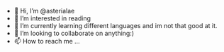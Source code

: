 - 👋 Hi, I’m @asterialae
- 👀 I’m interested in reading
- 🌱 I’m currently learning different languages and im not that good at it.
- 💞️ I’m looking to collaborate on anything:)
- 📫 How to reach me ...

<!---
asterialae/asterialae is a ✨ special ✨ repository because its `README.md` (this file) appears on your GitHub profile.
You can click the Preview link to take a look at your changes.
--->
